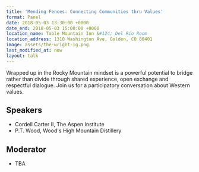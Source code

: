 ```yaml
---
title: 'Mending Fences: Connecting Communities thru Values'
format: Panel
date: 2018-05-03 13:30:00 +0000
date_end: 2018-05-03 15:00:00 +0000
location_name: Table Mountain Inn &#124; Del Rio Room
location_address: 1310 Washington Ave, Golden, CO 80401
image: assets/the-wright-ig.png
last_modified_at: now
layout: talk
---
```

Wrapped up in the Rocky Mountain mindset is a powerful potential to bridge rather than divide through shared experience, open exchange and respectful dialogue. Join us for a participatory conversation about Western values.

## Speakers

* Cordell Carter II, The Aspen Institute
* P.T. Wood, Wood's High Mountain Distillery

## Moderator

* TBA
